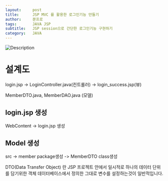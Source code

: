 ```yaml
---
layout:     post
title:      JSP MVC 를 활용한 로그인기능 만들기
author:     쭌프로
tags:       JAVA JSP
subtitle:   JSP session으로 간단한 로그인기능 구현하기
category:   JAVA
---
```


<!-- Start Writing Below in Markdown -->

![Description](https://alalstjr.github.io/jjunpro.github.io/img/java_bg.png)

# 설계도 

login.jsp -> LoginController.java(컨트롤러) -> login_success.jsp(뷰)

MemberDTO.java, MemberDAO.java (모델)

## login.jsp 생성

WebContent -> login.jsp 생성

<script src="https://gist.github.com/alalstjr/fc7f913154fc898d84993f2efea2a4dd.js"></script>

## Model 생성
src -> member package생성 -> MemberDTO class생성

DTO(Data Transfer Object) 란 JSP 프로젝트 안에서 일시적로 하나의 데이터 단위를 담기위한 객체
데이터베이스에서 정의한 그대로 변수를 설정하는것이 일반적입니다.

<script src="https://gist.github.com/alalstjr/b127197b21c2127b61c5fdad2eef1533.js"></script>
